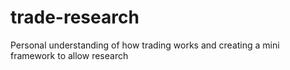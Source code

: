 # trade-research
Personal understanding of how trading works and creating a mini framework to allow research
